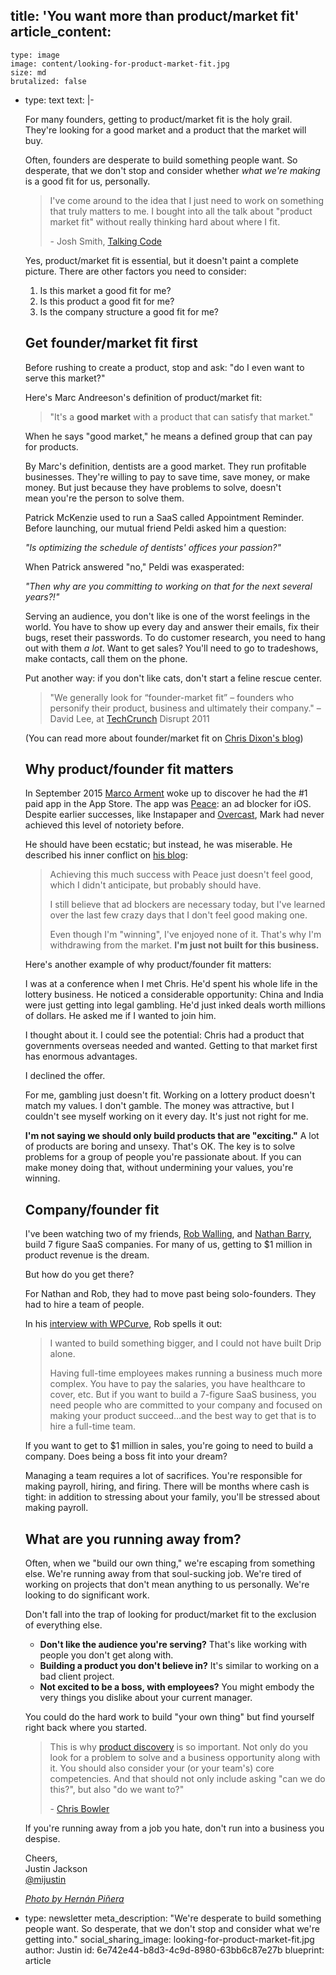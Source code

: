 title: 'You want more than product/market fit'
article_content:
  -
    type: image
    image: content/looking-for-product-market-fit.jpg
    size: md
    brutalized: false
  -
    type: text
    text: |-
      <p>For many founders, getting to product/market fit is the holy grail. They're looking for a good market and a product that the market will buy.<br></p><p>Often, founders are desperate to build something people want.&nbsp;So desperate, that we don't stop and consider whether <i>what we're making</i> is a good fit for us, personally.</p><blockquote><p>I've come around to the idea that I just need to work on something that truly matters to me. I bought into all the talk about "product market fit" without really thinking hard about where I fit.</p><p>- Josh Smith, <a href="http://talkingcode.com/">Talking Code</a></p></blockquote><p>Yes, product/market fit is essential, but it doesn't paint a complete picture. There are other factors you need to consider:</p><ol><li>Is this market a good fit for me?</li><li>Is this product a good fit for me?</li><li>Is the company structure a good fit for me?</li></ol><h2>Get founder/market fit first</h2><p>Before rushing to create a product, stop and ask: "do I even want to serve this market?"</p><p>Here's Marc Andreeson's definition of product/market fit:</p><blockquote><p>"It's a <b>good market</b> with a product that can satisfy that market."</p></blockquote><p>When he says "good market," he means a&nbsp;defined group&nbsp;that can pay for products.</p><p>By Marc's&nbsp;definition, dentists are a good market. They run profitable businesses.&nbsp;They're willing to pay to save time, save money, or make money. But just because they have problems to solve, doesn't mean&nbsp;you're the person to solve them.</p><p>Patrick McKenzie used to run a SaaS called Appointment Reminder. Before launching, our mutual friend Peldi asked him a question:</p><p><i>"Is optimizing the schedule of dentists' offices your passion?"</i></p><p>When Patrick answered "no," Peldi was exasperated:</p><p><i>"Then why are you committing to working on that for the next several years?!"</i></p><p>Serving an audience, you don't like is one of the worst feelings in the world. You have to show up every day and answer their emails, fix their bugs, reset their passwords. To do customer research, you need to hang out with them <i>a lot</i>. Want to get sales? You'll need to go to tradeshows, make contacts, call them on the phone.</p><p>Put another way: if you don't like cats, don't start a feline rescue center.</p><blockquote><p>"We generally look for “founder-market fit” – founders who personify their product, business and ultimately their company." – David Lee, at <a href="https://techcrunch.com/2011/05/23/david-lee-and-ron-conway-bust-entrepreneur-myths-on-stage-at-disrupt/">TechCrunch</a> Disrupt 2011</p></blockquote><p>(You can read more about founder/market fit on <a href="http://cdixon.org/2011/06/20/foundermarket-fit/">Chris Dixon's blog</a>)</p><h2>Why product/founder fit matters</h2><p>In September 2015 <a href="https://marco.org/">Marco Arment</a> woke up to discover he had the #1 paid app in the App Store. The app was <a href="https://marco.org/2015/09/16/peace-content-blocker">Peace</a>:&nbsp;an ad blocker for iOS. Despite earlier successes, like Instapaper and <a href="https://overcast.fm/">Overcast</a>, Mark had never achieved this level of notoriety before.</p><p>He should have been ecstatic; but instead, he was miserable. He described his inner conflict on <a href="https://marco.org/2015/09/18/just-doesnt-feel-good">his blog</a>:</p><blockquote><p>Achieving this much success with Peace just doesn't feel good, which I didn't anticipate, but probably should have.</p><p>I still believe that ad blockers are necessary today, but I've learned over the last few crazy days that I don't feel good making one.</p><p>Even though I'm "winning", I've enjoyed none of it. That's why I'm withdrawing from the market. <b>I'm just not built for this business.</b></p></blockquote><p>Here's another example of why product/founder fit matters:</p><p>I was at a conference when I met Chris. He'd spent his whole life in the lottery business. He noticed a considerable opportunity: China and India were just getting into legal gambling. He'd just&nbsp;inked deals worth millions of dollars. He asked me if I wanted to join him.</p><p>I thought about it. I could see the potential: Chris had a product that governments overseas needed and wanted. Getting to that market first has enormous advantages.</p><p>I declined the offer.</p><p>For me, gambling just doesn't fit. Working on a lottery product doesn't match&nbsp;my values. I don't gamble. The money was attractive, but I couldn't see myself working on it&nbsp;every day. It's just not right for me.</p><p><strong>I'm not saying we should only build products that are "exciting."</strong>&nbsp;A lot of products are boring and unsexy. That's OK. The key is to solve problems for a group of people you're passionate about. If you can make money doing that, without undermining your values, you're winning.</p><h2>Company/founder fit</h2><p>I've been watching two of my friends, <a href="http://www.softwarebyrob.com/">Rob Walling</a>, and <a href="http://nathanbarry.com/">Nathan Barry</a>, build 7 figure SaaS companies. For many of us, getting to $1 million in product revenue is the dream.</p><p>But how do you get there?</p><p>For Nathan and Rob, they had to move past being solo-founders. They had to hire a team of people.</p><p>In his <a href="http://wpcurve.com/bootstrapped-drip-into-a-7-figure-saas-business/">interview with WPCurve</a>, Rob spells it out:</p><blockquote><p>I wanted to build something bigger, and I could not have built Drip alone.</p><p>Having full-time employees makes running a business much more complex. You have to pay the salaries, you have healthcare to cover, etc. But if you want to build a 7-figure SaaS business, you need people who are committed to your company and focused on making your product succeed…and the best way to get that is to hire a full-time team.</p></blockquote><p>If you want to get to $1 million in sales, you're going to need to build a company. Does being a boss fit into your dream?</p><p>Managing a team requires a lot of sacrifices. You're responsible for making payroll, hiring, and firing. There will be months where cash is tight: in addition to stressing about your family, you'll be stressed about making payroll.</p><h2>What are you running away from?</h2><p>Often, when we "build our own thing," we're escaping from something else. We're running away from that soul-sucking job. We're tired of working on projects that don't&nbsp;mean anything to us personally. We're looking to do significant work.</p><p>Don't fall into the trap of looking for product/market fit to the exclusion of everything else.</p><ul><li><b>Don't like the audience you're serving?</b> That's like working with people you don't get along with.</li><li><b>Building a product you don't believe in?</b> It's similar to working on a bad client project.</li><li><b>Not excited to be a boss, with employees?</b> You might embody the very things you dislike about your current manager.</li></ul><p>You could do the hard work to build "your own thing" but find yourself right back where you started.</p><blockquote><p>This is why <a href="http://alistapart.com/article/usable-yet-useless-why-every-business-needs-product-discovery">product discovery</a> is so important. Not only do you look for a problem to solve and a business opportunity along with it. You should also consider your (or your team's) core competencies. And that should not only include asking "can we do this?", but also "do we want to?"</p><p>- <a href="https://twitter.com/chrisbowler">Chris Bowler</a></p></blockquote><p>If you're running away from a job you hate, don't run into a business you despise.</p><p>Cheers,<br>
      Justin Jackson<br>
      <a href="https://twitter.com/mijustin">@mijustin</a></p><p><a href="https://www.flickr.com/photos/hernanpc/8407944523/in/photolist-dNYUYK-9uPB28-81pjUV-mHdnqF-ap1kcU-kzt2Mr-fxhtnW-qH6uRw-Fs7ZgD-jabXFh-9cniAJ-fCwxPG-dWCTg6-mXHgT-dD5isc-3KHH2Q-oYxUxE-4jEvM1-r3PP5A-bjv7mh-53vQ2y-akpAaA-prD3T-2tuMbE-9yDTf8-cHfVRh-pk7Kym-ddTuJV-6mmzfq-97PPhr-4TW6xi-pN1ibq-iabPTw-6nXbp4-frHrgB-rgiQb4-4xBmEz-dafDTM-71DouE-fA3Tze-71Q8FX-85cQRG-nDkcC7-LECWP-9uSAZU-6VEexK-covhG7-m8zFn2-m8zFoe-cW8qWq"><em>Photo by&nbsp;Hernán Piñera</em></a></p>
  -
    type: newsletter
meta_description: "We're desperate to build something people want. So desperate, that we don't stop and consider what we're getting into."
social_sharing_image: looking-for-product-market-fit.jpg
author: Justin
id: 6e742e44-b8d3-4c9d-8980-63bb6c87e27b
blueprint: article
